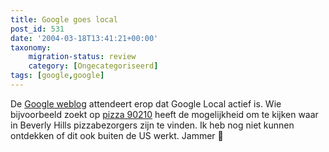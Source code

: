 ```yaml
---
title: Google goes local
post_id: 531
date: '2004-03-18T13:41:21+00:00'
taxonomy:
    migration-status: review
    category: [Ongecategoriseerd]
tags: [google,google]
---
```

De [Google weblog](http://google.blogspace.com/archives/001186) attendeert erop dat Google Local actief is. Wie bijvoorbeeld zoekt op [pizza 90210](http://www.google.com/search?q=pizza+90210) heeft de mogelijkheid om te kijken waar in Beverly Hills pizzabezorgers zijn te vinden. Ik heb nog niet kunnen ontdekken of dit ook buiten de US werkt. Jammer 🙁
